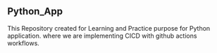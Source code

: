 ## Python_App
This Repository created for Learning and Practice purpose for Python application. where we are implementing CICD with github actions workflows.
